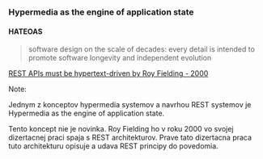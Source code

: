 ### Hypermedia as the engine of application state

#### HATEOAS

> software design on the scale of decades: every detail is intended to promote software longevity and independent evolution

[REST APIs must be hypertext-driven by Roy Fielding - 2000](https://roy.gbiv.com/untangled/2008/rest-apis-must-be-hypertext-driven)


Note:

Jednym z konceptov hypermedia systemov a navrhou REST systemov je Hypermedia as the engine of application state.

Tento koncept nie je novinka. Roy Fielding ho v roku 2000 vo svojej dizertacnej praci spaja s REST architekturov. Prave tato dizertacna praca tuto architekturu opisuje a udava REST principy do povedomia.
